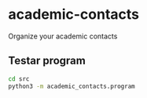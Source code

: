 # academic-contacts

Organize your academic contacts

## Testar program

```bash
cd src
python3 -m academic_contacts.program
```



